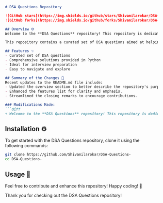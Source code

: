 ```markdown
# DSA Questions Repository

![GitHub stars](https://img.shields.io/github/stars/Shivanilarokar/DSA-Questions-)
![GitHub forks](https://img.shields.io/github/forks/Shivanilarokar/DSA-Questions-)

## Overview 🌐
Welcome to the **DSA Questions** repository! This repository is dedicated to helping developers master data structures and algorithms through a comprehensive collection of questions and solutions. It is an ideal resource for interview preparation and skill enhancement.

This repository contains a curated set of DSA questions aimed at helping developers improve their problem-solving skills and prepare for technical interviews. Each question is accompanied by a solution in Python, making it an excellent resource for learners.

## Features ✨
- Curated set of DSA questions
- Comprehensive solutions provided in Python
- Ideal for interview preparation
- Easy to navigate and explore

## Summary of the Changes 📝
Recent updates to the README.md file include:
- Updated the overview section to better describe the repository's purpose.
- Enhanced the features list for clarity and emphasis.
- Streamlined the closing remarks to encourage contributions.

### Modifications Made:
```diff
+ Welcome to the **DSA Questions** repository! This repository is dedicated to helping developers master data structures and algorithms through a comprehensive collection of questions and solutions.
```

## Installation ⚙️
To get started with the DSA Questions repository, clone it using the following commands:

```bash
git clone https://github.com/Shivanilarokar/DSA-Questions-
cd DSA-Questions-
```

## Usage 📖
Feel free to contribute and enhance this repository! Happy coding! 🚀

Thank you for checking out the DSA Questions repository! 
```